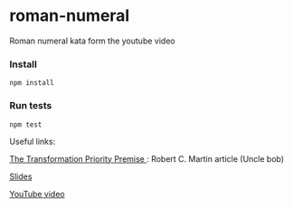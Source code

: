 # roman-numeral
Roman numeral kata form the youtube video


### Install

```
npm install
```

### Run tests

```
npm test
```


Useful links:

[The Transformation Priority Premise
](https://blog.cleancoder.com/uncle-bob/2013/05/27/TheTransformationPriorityPremise.html): Robert C. Martin article (Uncle bob)

[Slides](https://docs.google.com/presentation/d/1WxGRm47BMGhO1g7uLQDaK5xEU_Ni5TigSw4CH6PDa_M/edit#slide=id.p)

[YouTube video](https://www.youtube.com/watch?v=lFbn0QzwM2Q)